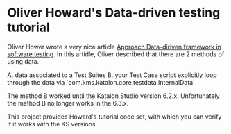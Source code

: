 Oliver Howard's Data-driven testing tutorial
============

Oliver Hower wrote a very nice article [Approach Data-diriven framework in software testing](https://dzone.com/articles/data-driven-testing-approach-with-katalon-studio). In this artidle, Oliver described that there are 2 methods of using data.

A. data associated to a Test Suites
B. your Test Case script explicitly loop through the data via `com.kms.katalon.core.testdata.InternalData'

The method B worked until the Katalon Studio version 6.2.x.
Unfortunately the method B no longer works in the 6.3.x.

This project provides Howard's tutorial code set, with which you can verify if it works with the KS versions.
